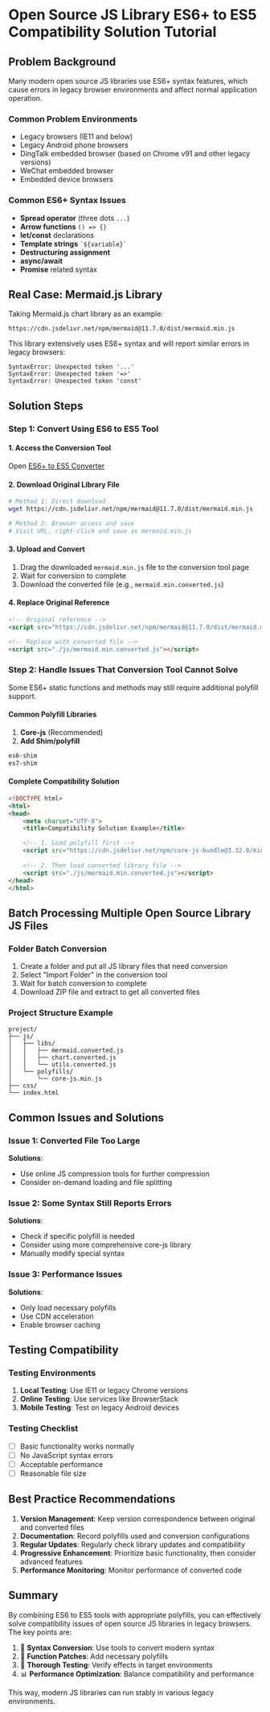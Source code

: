 # Open Source JS Library ES6+ to ES5 Compatibility Solution Tutorial

## Problem Background

Many modern open source JS libraries use ES6+ syntax features, which cause errors in legacy browser environments and affect normal application operation.

### Common Problem Environments
- Legacy browsers (IE11 and below)
- Legacy Android phone browsers
- DingTalk embedded browser (based on Chrome v91 and other legacy versions)
- WeChat embedded browser
- Embedded device browsers

### Common ES6+ Syntax Issues
- **Spread operator** (three dots `...`)
- **Arrow functions** `() => {}`
- **let/const** declarations
- **Template strings** `` `${variable}` ``
- **Destructuring assignment**
- **async/await**
- **Promise** related syntax

## Real Case: Mermaid.js Library

Taking Mermaid.js chart library as an example:
```
https://cdn.jsdelivr.net/npm/mermaid@11.7.0/dist/mermaid.min.js
```

This library extensively uses ES6+ syntax and will report similar errors in legacy browsers:
```
SyntaxError: Unexpected token '...'
SyntaxError: Unexpected token '=>'
SyntaxError: Unexpected token 'const'
```

## Solution Steps

### Step 1: Convert Using ES6 to ES5 Tool

#### 1. Access the Conversion Tool
Open [ES6+ to ES5 Converter](https://jstool.gitlab.io/es6-to-es5-converter/)

#### 2. Download Original Library File
```bash
# Method 1: Direct download
wget https://cdn.jsdelivr.net/npm/mermaid@11.7.0/dist/mermaid.min.js

# Method 2: Browser access and save
# Visit URL, right-click and save as mermaid.min.js
```

#### 3. Upload and Convert
1. Drag the downloaded `mermaid.min.js` file to the conversion tool page
2. Wait for conversion to complete
3. Download the converted file (e.g., `mermaid.min.converted.js`)

#### 4. Replace Original Reference
```html
<!-- Original reference -->
<script src="https://cdn.jsdelivr.net/npm/mermaid@11.7.0/dist/mermaid.min.js"></script>

<!-- Replace with converted file -->
<script src="./js/mermaid.min.converted.js"></script>
```

### Step 2: Handle Issues That Conversion Tool Cannot Solve

Some ES6+ static functions and methods may still require additional polyfill support.

#### Common Polyfill Libraries

1. **Core-js** (Recommended)
2. **Add Shim/polyfill**
```html
es6-shim
es7-shim
```

#### Complete Compatibility Solution
```html
<!DOCTYPE html>
<html>
<head>
    <meta charset="UTF-8">
    <title>Compatibility Solution Example</title>

    <!-- 1. Load polyfill first -->
    <script src="https://cdn.jsdelivr.net/npm/core-js-bundle@3.32.0/minified.js"></script>
    
    <!-- 2. Then load converted library file -->
    <script src="./js/mermaid.min.converted.js"></script>
</head>
</html>
```

## Batch Processing Multiple Open Source Library JS Files

### Folder Batch Conversion
1. Create a folder and put all JS library files that need conversion
2. Select "Import Folder" in the conversion tool
3. Wait for batch conversion to complete
4. Download ZIP file and extract to get all converted files

### Project Structure Example
```
project/
├── js/
│   ├── libs/
│   │   ├── mermaid.converted.js
│   │   ├── chart.converted.js
│   │   └── utils.converted.js
│   └── polyfills/
│       └── core-js.min.js
├── css/
└── index.html
```

## Common Issues and Solutions

### Issue 1: Converted File Too Large
**Solutions**:
- Use online JS compression tools for further compression
- Consider on-demand loading and file splitting

### Issue 2: Some Syntax Still Reports Errors
**Solutions**:
- Check if specific polyfill is needed
- Consider using more comprehensive core-js library
- Manually modify special syntax

### Issue 3: Performance Issues
**Solutions**:
- Only load necessary polyfills
- Use CDN acceleration
- Enable browser caching

## Testing Compatibility

### Testing Environments
1. **Local Testing**: Use IE11 or legacy Chrome versions
2. **Online Testing**: Use services like BrowserStack
3. **Mobile Testing**: Test on legacy Android devices

### Testing Checklist
- [ ] Basic functionality works normally
- [ ] No JavaScript syntax errors
- [ ] Acceptable performance
- [ ] Reasonable file size

## Best Practice Recommendations

1. **Version Management**: Keep version correspondence between original and converted files
2. **Documentation**: Record polyfills used and conversion configurations
3. **Regular Updates**: Regularly check library updates and compatibility
4. **Progressive Enhancement**: Prioritize basic functionality, then consider advanced features
5. **Performance Monitoring**: Monitor performance of converted code

## Summary

By combining ES6 to ES5 tools with appropriate polyfills, you can effectively solve compatibility issues of open source JS libraries in legacy browsers. The key points are:

1. 🔄 **Syntax Conversion**: Use tools to convert modern syntax
2. 🔧 **Function Patches**: Add necessary polyfills
3. 🧪 **Thorough Testing**: Verify effects in target environments
4. 📊 **Performance Optimization**: Balance compatibility and performance

This way, modern JS libraries can run stably in various legacy environments. 
